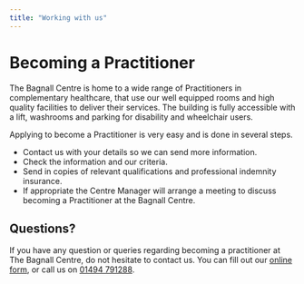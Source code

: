 ```yaml
---
title: "Working with us"
---
```


# Becoming a Practitioner

<div class="orangeline"></div>

The Bagnall Centre is home to a wide range of Practitioners in complementary healthcare, that use our well equipped rooms and high quality facilities to deliver their services. The building is fully accessible with a lift, washrooms and parking for disability and wheelchair users.

Applying to become a Practitioner is very easy and is done in several steps.

* Contact us with your details so we can send more information.
* Check the information and our criteria.
* Send in copies of relevant qualifications and professional indemnity insurance.
* If appropriate the Centre Manager will arrange a meeting to discuss becoming a Practitioner at the Bagnall Centre.

## Questions?

If you have any question or queries regarding becoming a practitioner at The Bagnall Centre, do not hesitate to contact us. You can fill out our [online form](/working-with-us/apply), or call us on [01494 791288](tel:01494791288).